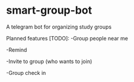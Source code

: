 # smart-group-bot
A telegram bot for organizing study groups

Planned features [TODO]:
-Group people near me

-Remind

-Invite to group (who wants to join)

-Group check in

